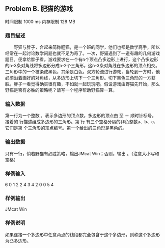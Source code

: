 ## Problem B. 肥猫的游戏

时间限制 1000 ms
内存限制 128 MB

### 题目描述

　　野猫与胖子，合起来简称肥猫，是一个班的同学，他们也都是数学高手，所以经常在一起讨论数学问题也就不足为奇了。一次，野猫遇到了一道有趣的几何游戏题目，便拿给胖子看。游戏要求在一个有n个顶点凸多边形上进行，这个凸多边形的n-3条对角线将多边形分成n-2个三角形，这n-3条对角线在多边形的顶点相交。三角形中的一个被染成黑色，其余是白色。双方轮流进行游戏，当轮到一方时，他必须沿着画好的对角线，从多边形上切下一个三角形。切下黑色三角形的一方获胜。胖子一看觉得确实很有趣，不如就一起玩玩吧。假设游戏由野猫先开始，那么野猫是否有必胜的策略呢？请写一个程序帮助野猫算一算。

### 输入数据

第一行为一个整数  ，表示多边形的顶点数，多边形的顶点由  至 － 顺时针标号。接着的  行描述组成多边形的三角形。第  行  有三个空格分隔的非负整数a、b、c，它们是第  个三角形的顶点编号。第一个给出的三角形是黑色的。

### 输出数据

只有一行，倘若野猫有必胜策略，输出JMcat Win；否则，输出  。（注意大小写和空格）

### 样例输入
6
0 1 2
2 4 3
4 2 0
0 5 4

### 样例输出
JMcat Win

### 样例说明
如果连接一个多边形中任意两点的线段都完全包含于这个多边形，则称这个多边形为凸多边形。
